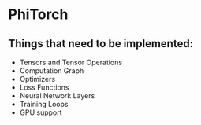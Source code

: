 # PhiTorch

## Things that need to be implemented:
- Tensors and Tensor Operations
- Computation Graph
- Optimizers
- Loss Functions
- Neural Network Layers
- Training Loops
- GPU support
